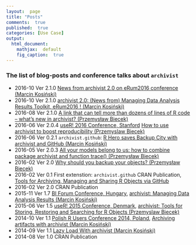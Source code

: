 ```yaml
---
layout:  page
title: "Posts"
comments:  true
published:  true
categories: [Use Case]
output:
  html_document:
    mathjax:  default
    fig_caption:  true
---
```


	
###  The list of blog-posts and conference talks about `archivist`

- 2016-10 Ver 2.1.0 [News from archivist 2.0 on eRum2016 conference (Marcin Kosiński)](https://www.r-bloggers.com/news-from-archivist-2-0-on-erum2016-conference/)
- 2016-10 Ver 2.1.0 [archivist 2.0: (News from)
Managing Data Analysis Results Toolkit, eRum2016 ! (Marcin Kosiński)](http://r-addict.com/eRum2016/#/)
- 2016-08 Ver 2.1.0 [A link that can tell more than dozens of lines of R code – what’s new in archivist? (Przemysław Biecek)](https://www.r-bloggers.com/a-link-that-can-tell-more-than-dozens-of-lines-of-r-code-whats-new-in-archivist/)
- 2016-06 Ver 2.0.4 [useR! 2016 Conference, Stanford](http://user2016.org/) [How to use archivist
to boost reproducibility (Przemyslaw Biecek)](https://channel9.msdn.com/Events/useR-international-R-User-conference/useR2016/How-to-use-the-archivist-package-to-boost-reproducibility-of-your-research)
- 2016-06 Ver 0.2.1 `archivist.github`: [R Hero saves Backup City with archivist and GitHub (Marcin Kosiński)](http://www.r-bloggers.com/r-hero-saves-backup-city-with-archivist-and-github/)
- 2016-05 Ver 2.0.3 [All your models belong to us: how to combine package archivist and function trace() (Przemysław Biecek)](http://www.r-bloggers.com/all-your-models-belong-to-us-how-to-combine-package-archivist-and-function-trace/)
- 2016-02 Ver 2.0 [Why should you backup your objects? (Przemysław Biecek)](http://www.r-bloggers.com/why-should-you-backup-your-r-objects/)
- 2016-02 Ver 0.1 First extenstion: `archivist.github` CRAN Publication, [Tools for Archiving, Managing and Sharing R Objects via GitHub](http://marcinkosinski.github.io/archivist.github/)
- 2016-02 Ver 2.0 CRAN Publication 
- 2015-11 Ver 1.7 [BI Forum Conference, Hungary](https://budapestbi2015.sched.org/event/4JA8/archivist-managing-data-analysis-results), [
archivist: Managing Data Analysis Results
(Marcin Kosiński)](https://github.com/pbiecek/archivist/tree/gh-pages/files/archivist_BIFORUM.pdf)   
- 2015-06 Ver 1.5 [useR! 2015 Conference, Denmark](http://user2015.math.aau.dk/), [archivist: Tools for Storing, Restoring and Searching for R Objects (Przemyslaw Biecek)](http://user2015.math.aau.dk/presentations/185.pdf)
- 2014-10 Ver 1.1 [Polish R Users Conference 2014, Poland](http://www.estymator.ue.poznan.pl/pazur/), [Archiving artifacts with archivist (Marcin Kosiński)](https://github.com/MarcinKosinski/Museum/blob/master/pazur_kosinski.pdf)
- 2014-09 Ver 1.1 [Lazy Load With archivist (Marcin Kosiński)](http://smarterpoland.pl/index.php/2014/09/lazy-load-with-archivist/)
- 2014-08 Ver 1.0 CRAN Publication
